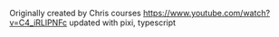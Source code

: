 Originally created by Chris courses
https://www.youtube.com/watch?v=C4_iRLlPNFc
updated with pixi, typescript
